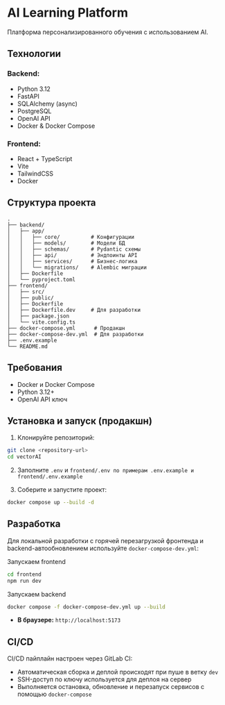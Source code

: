 # AI Learning Platform

Платформа персонализированного обучения с использованием AI.

## Технологии

### Backend:

* Python 3.12
* FastAPI
* SQLAlchemy (async)
* PostgreSQL
* OpenAI API
* Docker & Docker Compose

### Frontend:

* React + TypeScript
* Vite
* TailwindCSS
* Docker

## Структура проекта

```
.
├── backend/
│   ├── app/
│   │   ├── core/          # Конфигурации
│   │   ├── models/        # Модели БД
│   │   ├── schemas/       # Pydantic схемы
│   │   ├── api/           # Эндпоинты API
│   │   ├── services/      # Бизнес-логика
│   │   └── migrations/    # Alembic миграции
│   ├── Dockerfile
│   └── pyproject.toml
├── frontend/
│   ├── src/
│   ├── public/
│   ├── Dockerfile
│   ├── Dockerfile.dev     # Для разработки
│   ├── package.json
│   └── vite.config.ts
├── docker-compose.yml      # Продакшн
├── docker-compose-dev.yml  # Для разработки
├── .env.example
└── README.md
```

## Требования

* Docker и Docker Compose
* Python 3.12+
* OpenAI API ключ

## Установка и запуск (продакшн)

1. Клонируйте репозиторий:

```bash
git clone <repository-url>
cd vectorAI
```

2. Заполните `.env` и `frontend/.env по примерам .env.example и frontend/.env.example`

3. Соберите и запустите проект:

```bash
docker compose up --build -d
```

## Разработка

Для локальной разработки с горячей перезагрузкой фронтенда и backend-автообновлением используйте `docker-compose-dev.yml`:

Запускаем frontend 
```bash
cd frontend
npm run dev
```
Запускаем backend
```bash
docker compose -f docker-compose-dev.yml up --build
```

* **В браузере:** `http://localhost:5173`

## CI/CD

CI/CD пайплайн настроен через GitLab CI:

* Автоматическая сборка и деплой происходят при пуше в ветку `dev`
* SSH-доступ по ключу используется для деплоя на сервер
* Выполняется остановка, обновление и перезапуск сервисов с помощью `docker-compose`